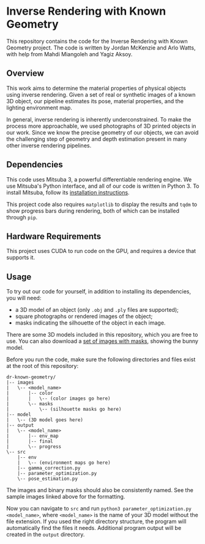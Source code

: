# Inverse Rendering with Known Geometry

This repository contains the code for the Inverse Rendering with Known Geometry project. The code is written by Jordan McKenzie and Arlo Watts, with help from Mahdi Miangoleh and Yagiz Aksoy.

## Overview

This work aims to determine the material properties of physical objects using inverse rendering. Given a set of real or synthetic images of a known 3D object, our pipeline estimates its pose, material properties, and the lighting environment map.

In general, inverse rendering is inherently underconstrained. To make the process more approachable, we used photographs of 3D printed objects in our work. Since we know the precise geometry of our objects, we can avoid the challenging step of geometry and depth estimation present in many other inverse rendering pipelines.

## Dependencies

This code uses Mitsuba 3, a powerful differentiable rendering engine. We use Mitsuba's Python interface, and all of our code is written in Python 3. To install Mitsuba, follow its [installation instructions](https://mitsuba.readthedocs.io/en/stable/).

This project code also requires `matplotlib` to display the results and `tqdm` to show progress bars during rendering, both of which can be installed through `pip`.

## Hardware Requirements

This project uses CUDA to run code on the GPU, and requires a device that supports it.

## Usage

To try out our code for yourself, in addition to installing its dependencies, you will need:
- a 3D model of an object (only `.obj` and `.ply` files are supported);
- square photographs or rendered images of the object;
- masks indicating the silhouette of the object in each image.

There are some 3D models included in this repository, which you are free to use. You can also download a [set of images with masks](https://drive.google.com/file/d/1s4mMIkix8gP55CV0srwPjlSOOqJgoOEh/view?usp=sharing), showing the bunny model.

Before you run the code, make sure the following directories and files exist at the root of this repository:

```
dr-known-geometry/
|-- images
|   \-- <model_name>
|       |-- color
|       |   \-- (color images go here)
|       \-- masks
|           \-- (silhouette masks go here)
|-- model
|   \-- (3D model goes here)
|-- output
|   \-- <model_name>
|       |-- env_map
|       |-- final
|       \-- progress
\-- src
    |-- env
    |   \-- (environment maps go here)
    |-- gamma_correction.py
    |-- parameter_optimization.py
    \-- pose_estimation.py
```

The images and binary masks should also be consistently named. See the sample images linked above for the formatting.

Now you can navigate to `src` and run `python3 parameter_optimization.py <model_name>`, where `<model_name>` is the name of your 3D model without the file extension. If you used the right directory structure, the program will automatically find the files it needs. Additional program output will be created in the `output` directory.
